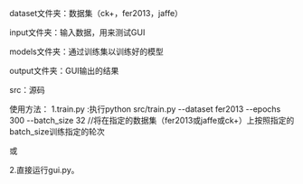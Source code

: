 
dataset文件夹：数据集（ck+，fer2013，jaffe）

input文件夹：输入数据，用来测试GUI

models文件夹：通过训练集以训练好的模型

output文件夹：GUI输出的结果

src：源码

使用方法：
1.train.py :执行python src/train.py --dataset fer2013 --epochs 300 --batch_size 32 //将在指定的数据集（fer2013或jaffe或ck+）上按照指定的batch_size训练指定的轮次

或

2.直接运行gui.py。
